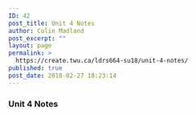 ```yaml
---
ID: 42
post_title: Unit 4 Notes
author: Colin Madland
post_excerpt: ""
layout: page
permalink: >
  https://create.twu.ca/ldrs664-su18/unit-4-notes/
published: true
post_date: 2018-02-27 18:23:14
---
```

### Unit 4 Notes